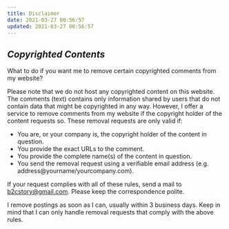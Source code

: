 ```yaml
---
title: Disclaimer
date: 2021-03-27 00:56:57
updated: 2021-03-27 00:56:57
---
```


## *Copyrighted Contents*

What to do if you want me to remove certain copyrighted comments from my website?

Please note that we do not host any copyrighted content on this website. The comments (text) contains only information shared by users that do not contain data that might be copyrighted in any way. However, I offer a service to remove comments from my website if the copyright holder of the content requests so. These removal requests are only valid if:

- You are, or your company is, the copyright holder of the content in question.
- You provide the exact URLs to the comment.
- You provide the complete name(s) of the content in question.
- You send the removal request using a verifiable email address (e.g. address@yourname/yourcompany.com).

If your request complies with all of these rules, send a mail to b2cstory@gmail.com. Please keep the correspondence polite.

I remove postings as soon as I can, usually within 3 business days. Keep in mind that I can only handle removal requests that comply with the above rules.
